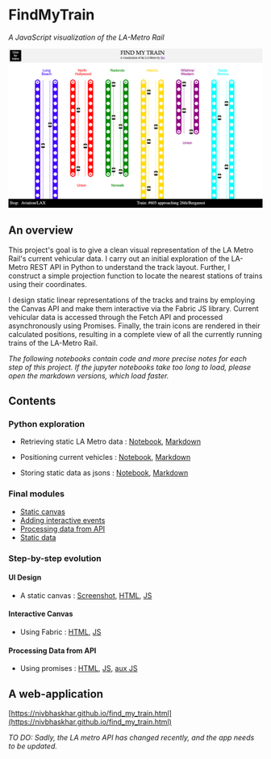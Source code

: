 # FindMyTrain
_A JavaScript visualization of the LA-Metro Rail_


![FindMyTrain](train2.png)


## An overview

This project's goal is to give a clean visual representation of the LA Metro Rail's current vehicular data. I carry out an initial exploration of the LA-Metro REST API in Python to understand the track layout. Further, I construct a simple projection function to locate the nearest stations of trains using their coordinates. 

I design static linear representations of the tracks and trains by employing the Canvas API and make them interactive via the Fabric JS library. Current vehicular data is accessed through the Fetch API and processed asynchronously using Promises. Finally, the train icons are rendered in their calculated positions, resulting in a complete view of all the currently running trains of the LA-Metro Rail. 

_The following notebooks contain code and more precise notes for each step of this project. If the jupyter notebooks take too long to load, please open the markdown versions, which load faster._


## Contents

### Python exploration

* Retrieving static LA Metro data : [Notebook](Python_exploration/Static_LAmetro_data_retrieval.ipynb), [Markdown](Python_exploration/Static_LAmetro_data_retrieval.md)

* Positioning current vehicles : [Notebook](Python_exploration/Positioning_currently_running_vehicles.ipynb), [Markdown](Python_exploration/Positioning_currently_running_vehicles.md)

* Storing static data as jsons : [Notebook](Python_exploration/Storing_static_data_as_json.ipynb), [Markdown](Python_exploration/Storing_static_data_as_json.md)


### Final modules

* [Static canvas](Final_modules/static_train_tracks.js)
* [Adding interactive events](Final_modules/adding_events.js)
* [Processing data from API](Final_modules/API_processing.js)
* [Static data](Final_modules/constants.js)


### Step-by-step evolution 


#### UI Design

* A static canvas : [Screenshot](UI_design/UI_design_screenshot.png), [HTML](UI_design/UI_design.html), [JS](UI_design/UI_design.js)

#### Interactive Canvas

* Using Fabric : [HTML](Fabric_events/with_fabric_events.html), [JS](Fabric_events/with_fabric_events.js)


#### Processing Data from API

* Using promises : [HTML](API_promises_and_processing/API_processing.html), [JS](API_promises_and_processing/API_processing.js), [aux JS](API_promises_and_processing/constants.js)



## A web-application
[https://nivbhaskhar.github.io/find_my_train.html](https://nivbhaskhar.github.io/find_my_train.html)

*TO DO: Sadly, the LA metro API has changed recently, and the app needs to be updated.*


